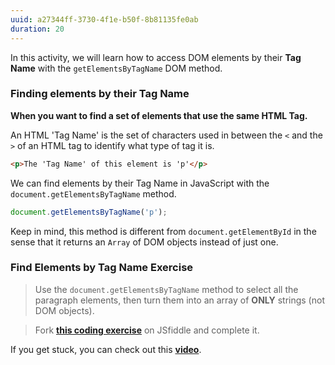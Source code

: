 ```yaml
---
uuid: a27344ff-3730-4f1e-b50f-8b81135fe0ab
duration: 20
---
```


In this activity, we will learn how to access DOM elements by their __Tag Name__ with the `getElementsByTagName` DOM method.

### Finding elements by their Tag Name

**When you want to find a set of elements that use the same HTML Tag.**

An HTML 'Tag Name' is the set of characters used in between the `<` and the `>` of an HTML tag to identify what type of tag it is. 

```html
<p>The 'Tag Name' of this element is 'p'</p>
```

We can find elements by their Tag Name in JavaScript with the `document.getElementsByTagName` method.

```javascript
document.getElementsByTagName('p');
```

Keep in mind, this method is different from `document.getElementById` in the sense that it returns an `Array` of DOM objects instead of just one.


### Find Elements by Tag Name Exercise

> Use the `document.getElementsByTagName` method to select all the paragraph elements, then turn them into an array of **ONLY** strings (not DOM objects).

> Fork **[this coding exercise](https://jsfiddle.net/mL4xxsj5/10)** on JSfiddle and complete it.

If you get stuck, you can check out this **[video](https://www.youtube.com/watch?time_continue=249&v=SwMgOMfelC8)**.

